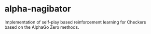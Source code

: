 # alpha-nagibator
Implementation of self-play based reinforcement learning for Checkers based on the AlphaGo Zero methods.
